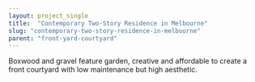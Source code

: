 ```yaml
---
layout: project_single
title:  "Contemporary Two-Story Residence in Melbourne"
slug: "contemporary-two-story-residence-in-melbourne"
parent: "front-yard-courtyard"
---
```

Boxwood and gravel feature garden, creative and affordable to create a front courtyard with low maintenance but high aesthetic.